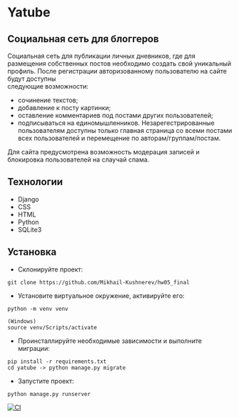 # Yatube

## Социальная сеть для блоггеров

Cоциальная сеть для публикации личных дневников, где для размещения собственных постов необходимо создать свой уникальный профиль. После регистрации авторизованному пользователю на сайте будут доступны  
следующие возможности:
- сочинение текстов;
- добавление к посту картинки;
- оставление комментариев под постами других пользователей;
- подписываться на единомышленников.
Незарегестрированные пользователям доступны только главная страница со всеми постами всех пользователей и перемещение по авторам/группам/постам.

Для сайта предусмотрена возможность модерация записей и блокировка пользователей на слаучай спама.

## Технологии
- Django
- CSS
- HTML
- Python
- SQLite3

## Установка
- Склонируйте проект:
```
git clone https://github.com/Mikhail-Kushnerev/hw05_final
```
- Установите виртуальное окружение, активируйте его:
```
python -m venv venv

(Windows)
source venv/Scripts/activate
```
- Проинсталлируйте необходимые зависимости и выполните миграции:
```
pip install -r requirements.txt
cd yatube -> python manage.py migrate
```
- Запустите проект:
```
python manage.py runserver
```
[![CI](https://github.com/yandex-praktikum/hw05_final/actions/workflows/python-app.yml/badge.svg?branch=master)](https://github.com/yandex-praktikum/hw05_final/actions/workflows/python-app.yml)
